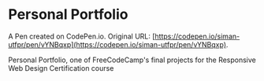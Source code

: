 # Personal Portfolio

A Pen created on CodePen.io. Original URL: [https://codepen.io/siman-utfpr/pen/vYNBqxp](https://codepen.io/siman-utfpr/pen/vYNBqxp).

Personal Portfolio, one of FreeCodeCamp's final projects for the Responsive Web Design Certification course
